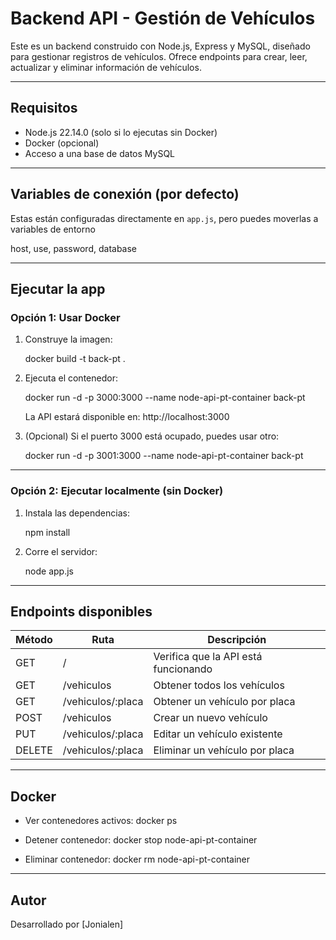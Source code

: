 # Backend API - Gestión de Vehículos

Este es un backend construido con Node.js, Express y MySQL, diseñado para gestionar registros de vehículos. Ofrece endpoints para crear, leer, actualizar y eliminar información de vehículos.

---

## Requisitos

- Node.js 22.14.0 (solo si lo ejecutas sin Docker)
- Docker (opcional)
- Acceso a una base de datos MySQL

---

## Variables de conexión (por defecto)

Estas están configuradas directamente en `app.js`, pero puedes moverlas a variables de entorno

host,
use,
password,
database

---

## Ejecutar la app

### Opción 1: Usar Docker

1. Construye la imagen:

   docker build -t back-pt .

2. Ejecuta el contenedor:

   docker run -d -p 3000:3000 --name node-api-pt-container back-pt

   La API estará disponible en: http://localhost:3000

3. (Opcional) Si el puerto 3000 está ocupado, puedes usar otro:

   docker run -d -p 3001:3000 --name node-api-pt-container back-pt

---

### Opción 2: Ejecutar localmente (sin Docker)

1. Instala las dependencias:

   npm install

2. Corre el servidor:

   node app.js

---

## Endpoints disponibles

Método | Ruta                | Descripción
-------|---------------------|------------------------------------------
GET    | /                   | Verifica que la API está funcionando
GET    | /vehiculos          | Obtener todos los vehículos
GET    | /vehiculos/:placa   | Obtener un vehículo por placa
POST   | /vehiculos          | Crear un nuevo vehículo
PUT    | /vehiculos/:placa   | Editar un vehículo existente
DELETE | /vehiculos/:placa   | Eliminar un vehículo por placa

---

## Docker

- Ver contenedores activos:
  docker ps

- Detener contenedor:
  docker stop node-api-pt-container

- Eliminar contenedor:
  docker rm node-api-pt-container

---

## Autor

Desarrollado por [Jonialen]

